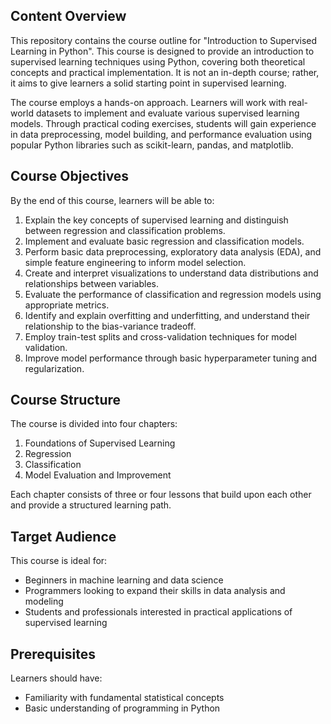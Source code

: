 ## Content Overview

This repository contains the course outline for "Introduction to Supervised Learning in Python". This course is designed to provide an introduction to supervised learning techniques using Python, covering both theoretical concepts and practical implementation. It is not an in-depth course; rather, it aims to give learners a solid starting point in supervised learning.

The course employs a hands-on approach. Learners will work with real-world datasets to implement and evaluate various supervised learning models. Through practical coding exercises, students will gain experience in data preprocessing, model building, and performance evaluation using popular Python libraries such as scikit-learn, pandas, and matplotlib.

## Course Objectives

By the end of this course, learners will be able to:

1. Explain the key concepts of supervised learning and distinguish between regression and classification problems.
2. Implement and evaluate basic regression and classification models.
3. Perform basic data preprocessing, exploratory data analysis (EDA), and simple feature engineering to inform model selection.
4. Create and interpret visualizations to understand data distributions and relationships between variables.
5. Evaluate the performance of classification and regression models using appropriate metrics.
6. Identify and explain overfitting and underfitting, and understand their relationship to the bias-variance tradeoff.
7. Employ train-test splits and cross-validation techniques for model validation.
8. Improve model performance through basic hyperparameter tuning and regularization.

## Course Structure

The course is divided into four chapters:

1. Foundations of Supervised Learning
2. Regression
3. Classification
4. Model Evaluation and Improvement

Each chapter consists of three or four lessons that build upon each other and provide a structured learning path.

## Target Audience

This course is ideal for:

- Beginners in machine learning and data science
- Programmers looking to expand their skills in data analysis and modeling
- Students and professionals interested in practical applications of supervised learning

## Prerequisites

Learners should have:

- Familiarity with fundamental statistical concepts
- Basic understanding of programming in Python
